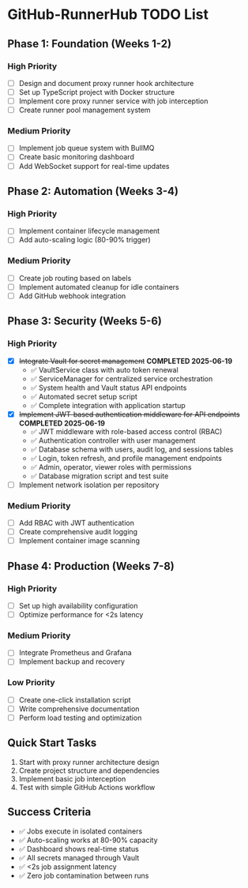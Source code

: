 # GitHub-RunnerHub TODO List

## Phase 1: Foundation (Weeks 1-2)

### High Priority
- [ ] Design and document proxy runner hook architecture
- [ ] Set up TypeScript project with Docker structure
- [ ] Implement core proxy runner service with job interception
- [ ] Create runner pool management system

### Medium Priority  
- [ ] Implement job queue system with BullMQ
- [ ] Create basic monitoring dashboard
- [ ] Add WebSocket support for real-time updates

## Phase 2: Automation (Weeks 3-4)

### High Priority
- [ ] Implement container lifecycle management
- [ ] Add auto-scaling logic (80-90% trigger)

### Medium Priority
- [ ] Create job routing based on labels
- [ ] Implement automated cleanup for idle containers
- [ ] Add GitHub webhook integration

## Phase 3: Security (Weeks 5-6)

### High Priority  
- [x] ~~Integrate Vault for secret management~~ **COMPLETED 2025-06-19**
  - ✅ VaultService class with auto token renewal
  - ✅ ServiceManager for centralized service orchestration  
  - ✅ System health and Vault status API endpoints
  - ✅ Automated secret setup script
  - ✅ Complete integration with application startup
- [x] ~~Implement JWT-based authentication middleware for API endpoints~~ **COMPLETED 2025-06-19**
  - ✅ JWT middleware with role-based access control (RBAC)
  - ✅ Authentication controller with user management
  - ✅ Database schema with users, audit log, and sessions tables
  - ✅ Login, token refresh, and profile management endpoints
  - ✅ Admin, operator, viewer roles with permissions
  - ✅ Database migration script and test suite
- [ ] Implement network isolation per repository

### Medium Priority
- [ ] Add RBAC with JWT authentication
- [ ] Create comprehensive audit logging
- [ ] Implement container image scanning

## Phase 4: Production (Weeks 7-8)

### High Priority
- [ ] Set up high availability configuration
- [ ] Optimize performance for <2s latency

### Medium Priority
- [ ] Integrate Prometheus and Grafana
- [ ] Implement backup and recovery

### Low Priority
- [ ] Create one-click installation script
- [ ] Write comprehensive documentation
- [ ] Perform load testing and optimization

## Quick Start Tasks
1. Start with proxy runner architecture design
2. Create project structure and dependencies
3. Implement basic job interception
4. Test with simple GitHub Actions workflow

## Success Criteria
- ✅ Jobs execute in isolated containers
- ✅ Auto-scaling works at 80-90% capacity
- ✅ Dashboard shows real-time status
- ✅ All secrets managed through Vault
- ✅ <2s job assignment latency
- ✅ Zero job contamination between runs